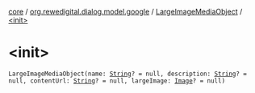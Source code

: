 [core](../../index.md) / [org.rewedigital.dialog.model.google](../index.md) / [LargeImageMediaObject](index.md) / [&lt;init&gt;](./-init-.md)

# &lt;init&gt;

`LargeImageMediaObject(name: `[`String`](https://kotlinlang.org/api/latest/jvm/stdlib/kotlin/-string/index.html)`? = null, description: `[`String`](https://kotlinlang.org/api/latest/jvm/stdlib/kotlin/-string/index.html)`? = null, contentUrl: `[`String`](https://kotlinlang.org/api/latest/jvm/stdlib/kotlin/-string/index.html)`? = null, largeImage: `[`Image`](../../org.rewedigital.dialog.model.dialogflow/-image/index.md)`? = null)`